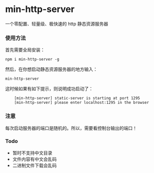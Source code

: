 # min-http-server
一个零配置、轻量级、极快速的 http 静态资源服务器

### 使用方法
首先需要全局安装：
```
npm i min-http-server -g
```

然后，在你想启动静态资源服务器的地方输入：
```
min-http-server 
```

这时候如果有如下提示，则说明成功启动了：
```
    [min-http-server] static-server is starting at port 1295
    [min-http-server] please enter localhost:1295 in the browser
```

### 注意
每次启动服务器的端口是随机的。所以，需要看控制台输出的端口！

### Todo
* 暂时不支持中文目录
* 文件内容有中文会乱码
* 二进制文件下载会乱码
